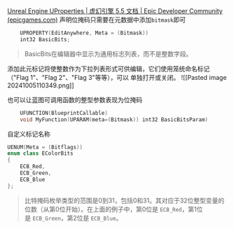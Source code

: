 [Unreal Engine UProperties | 虚幻引擎 5.5 文档 | Epic Developer Community (epicgames.com)](https://dev.epicgames.com/documentation/zh-cn/unreal-engine/unreal-engine-uproperties)
声明位掩码只需要在元数据中添加`bitmask`即可
``` cpp
	UPROPERTY(EditAnywhere, Meta = (Bitmask))
	int32 BasicBits;
```
>BasicBits在编辑器中显示为通用标志列表，而不是整数字段。

添加此元标记将使整数作为下拉列表形式可供编辑，它们使用笼统命名标记（"Flag 1"、"Flag 2"、"Flag 3"等等），可以 单独打开或关闭。
![[Pasted image 20241005110349.png]]

也可以让蓝图可调用函数的整型参数表现为位掩码
``` cpp
	UFUNCTION(BlueprintCallable)
	void MyFunction(UPARAM(meta=(Bitmask)) int32 BasicBitsParam)
```

自定义标记名称
``` cpp
UENUM(Meta = (Bitflags))	
enum class EColorBits	
{		
	ECB_Red,
	ECB_Green,
	ECB_Blue
};
```
> 比特掩码枚举类型的范围是0到31，包括0和31。其对应于32位整型变量的位数（从第0位开始）。在上面的例子中，第0位是 `ECB_Red`，第1位是 `ECB_Green`，第2位是 `ECB_Blue`。


